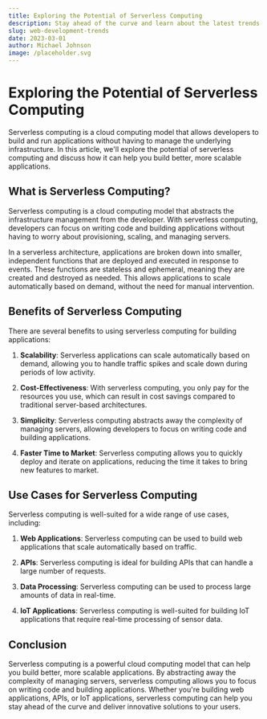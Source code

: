 ```yaml
---
title: Exploring the Potential of Serverless Computing
description: Stay ahead of the curve and learn about the latest trends and innovations shaping the futurof web development.
slug: web-development-trends
date: 2023-03-01
author: Michael Johnson
image: /placeholder.svg
---
```


# Exploring the Potential of Serverless Computing

Serverless computing is a cloud computing model that allows developers to build and run applications without having to manage the underlying infrastructure. In this article, we'll explore the potential of serverless computing and discuss how it can help you build better, more scalable applications.

## What is Serverless Computing?

Serverless computing is a cloud computing model that abstracts the infrastructure management from the developer. With serverless computing, developers can focus on writing code and building applications without having to worry about provisioning, scaling, and managing servers.

In a serverless architecture, applications are broken down into smaller, independent functions that are deployed and executed in response to events. These functions are stateless and ephemeral, meaning they are created and destroyed as needed. This allows applications to scale automatically based on demand, without the need for manual intervention.

## Benefits of Serverless Computing

There are several benefits to using serverless computing for building applications:

1. **Scalability**: Serverless applications can scale automatically based on demand, allowing you to handle traffic spikes and scale down during periods of low activity.

2. **Cost-Effectiveness**: With serverless computing, you only pay for the resources you use, which can result in cost savings compared to traditional server-based architectures.

3. **Simplicity**: Serverless computing abstracts away the complexity of managing servers, allowing developers to focus on writing code and building applications.

4. **Faster Time to Market**: Serverless computing allows you to quickly deploy and iterate on applications, reducing the time it takes to bring new features to market.

## Use Cases for Serverless Computing

Serverless computing is well-suited for a wide range of use cases, including:

1. **Web Applications**: Serverless computing can be used to build web applications that scale automatically based on traffic.

2. **APIs**: Serverless computing is ideal for building APIs that can handle a large number of requests.

3. **Data Processing**: Serverless computing can be used to process large amounts of data in real-time.

4. **IoT Applications**: Serverless computing is well-suited for building IoT applications that require real-time processing of sensor data.

## Conclusion

Serverless computing is a powerful cloud computing model that can help you build better, more scalable applications. By abstracting away the complexity of managing servers, serverless computing allows you to focus on writing code and building applications. Whether you're building web applications, APIs, or IoT applications, serverless computing can help you stay ahead of the curve and deliver innovative solutions to your users.